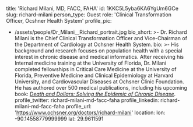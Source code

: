 title: 'Richard Milani, MD, FACC, FAHA'
id: 1KKC5L5yba6KA6YgUm6GCe
slug: richard-milani
person_type: Guest
role: 'Clinical Transformation Officer, Ocshner Health System'
profile_pic:
  - /assets/people/Dr_Milani__Richard_portrait.jpg
bio_short: >-
  Dr. Richard Milani is the Chief Clinical Transformation Officer and
  Vice-Chairman of the Department of Cardiology at Ochsner Health System. 
bio: >-
  His background and research focuses on population health with a special
  interest in chronic disease and medical informatics. After receiving his
  Internal medicine training at the University of Florida, Dr. Milani completed
  fellowships in Critical Care Medicine at the University of Florida, Preventive
  Medicine and Clinical Epidemiology at Harvard University, and Cardiovascular
  Diseases at Ochsner Clinic Foundation. He has authored over 500 medical
  publications, including his upcoming book: _[Death and Dollars: Solving the
  Epidemic of Chronic
  Disease](https://www.amazon.com/Death-Dollars-Solving-Epidemic-Chronic/dp/1683505875)_.
profile_twitter: richard-milani-md-facc-faha
profile_linkedin: richard-milani-md-facc-faha
profile_url: 'https://www.ochsner.org/doctors/richard-milani'
location:
  lon: -90.14558779999999
  lat: 29.9611591
